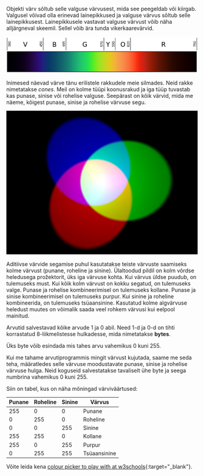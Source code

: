 Objekti värv sõltub selle valguse värvusest, mida see peegeldab või kiirgab. Valgusel võivad olla erinevad lainepikkused ja valguse värvus sõltub selle lainepikkusest. Lainepikkusele vastavat valguse värvust võib näha alljärgneval skeemil. Sellel võib ära tunda vikerkaarevärvid.

![Nähtava valguse spekter](images/linear-visible-spectrum.png)

Inimesed näevad värve tänu erilistele rakkudele meie silmades. Neid rakke nimetatakse *cones*. Meil on kolme tüüpi koonusrakud ja iga tüüp tuvastab kas punase, sinise või rohelise valguse. Seepärast on kõik värvid, mida me näeme, kõigest punase, sinise ja rohelise värvuse segu.

![Aditiivne värvide segamine](images/additive-colour-mixing.png)

Aditiivse värvide segamise puhul kasutatakse teiste värvuste saamiseks kolme värvust (punane, roheline ja sinine). Ülaltoodud pildil on kolm võrdse heledusega prožektorit, üks iga värvuse kohta. Kui värvus üldse puudub, on tulemuseks must. Kui kõik kolm värvust on kokku segatud, on tulemuseks valge. Punase ja rohelise kombineerimisel on tulemuseks kollane. Punase ja sinise kombineerimisel on tulemuseks purpur. Kui sinine ja roheline kombineerida, on tulemuseks tsüaansinine. Kasutatud kolme algvärvuse heledust muutes on võimalik saada veel rohkem värvusi kui eelpool mainitud.

Arvutid salvestavad kõike arvude 1 ja 0 abil. Need 1-d ja 0-d on tihti korrastatud 8-liikmelistesse hulkadesse, mida nimetatakse **bytes**.

Üks byte võib esindada mis tahes arvu vahemikus 0 kuni 255.

Kui me tahame arvutiprogrammis mingit värvust kujutada, saame me seda teha, määratledes selle värvuse moodustavate punase, sinise ja rohelise värvuse hulga. Neid koguseid salvestatakse tavaliselt ühe byte ja seega numbrina vahemikus 0 kuni 255.

Siin on tabel, kus on näha mõningad värviväärtused:

| Punane | Roheline | Sinine | Värvus       |
| ------ | -------- | ------ | ------------ |
| 255    | 0        | 0      | Punane       |
| 0      | 255      | 0      | Roheline     |
| 0      | 0        | 255    | Sinine       |
| 255    | 255      | 0      | Kollane      |
| 255    | 0        | 255    | Purpur       |
| 0      | 255      | 255    | Tsüaansinine |

Võite leida kena [colour picker to play with at w3schools](https://www.w3schools.com/colors/colors_rgb.asp){:target="_blank"}.